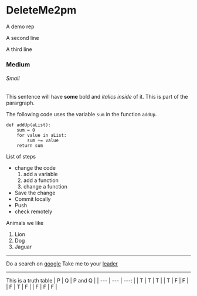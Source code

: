 # DeleteMe2pm
A demo rep

A second line

A third line

### Medium

###### Small

This sentence will have **some** bold and *italics inside* of it.
This is part of the parargraph.

The following code uses the variable `sum` in the function `addUp`.
```
def addUp(aList):
    sum = 0
    for value in aList:
        sum += value
    return sum
```

List of steps
* change the code
    1. add a variable
    2. add a function
    2. change a function
* Save the change
* Commit locally
* Push
* check remotely

Animals we like
1. Lion
1. Dog
1. Jaguar

-------

Do a search on [google](https://google.com)
Take me to your [leader](Second.md)

---------

This is a truth table
| P | Q | P and Q |
| --- | --- | ---: |
| T | T | T |
| T | F | F |
| F | T | F |
| F | F | F |
